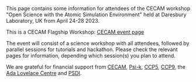 This page contains some information for attendees of the CECAM workshop "Open Science with the Atomic Simulation Environment" held at Daresbury Laboratory, UK from April 24-28 2023.

This is a CECAM Flagship Workshop: [CECAM event page](https://www.cecam.org/workshop-details/1245)

The event will consist of a science workshop with all attendees, followed by parallel sessions for tutorials and hackathon. Please check the relevant pages for information, depending which session(s) you plan to attend.

We are grateful for financial support from [CECAM](https://www.cecam.org), [Psi-k](https://psi-k.net), [CCP5](https://www.ccp5.ac.uk), [CCP9](https://ccp9.ac.uk), the [Ada Lovelace Centre](https://www.scd.stfc.ac.uk/Pages/Ada-Lovelace-Centre.aspx) and [PSDI](https://www.psdi.ac.uk).
